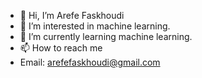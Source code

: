 - 👋 Hi, I’m Arefe Faskhoudi
- 👀 I’m interested in machine learning.
- 🌱 I’m currently learning machine learning.
- 📫 How to reach me 
- Email: arefefaskhoudi@gmail.com

<!---
afaskhoudi/afaskhoudi is a ✨ special ✨ repository because its `README.md` (this file) appears on your GitHub profile.
You can click the Preview link to take a look at your changes.
--->
